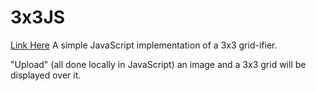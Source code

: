 # 3x3JS

[Link Here](https://maxuible.dev/3x3JS/3x3JS.html)
A simple JavaScript implementation of a 3x3 grid-ifier.

"Upload" (all done locally in JavaScript) an image and a 3x3 grid will be displayed over it.
